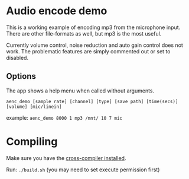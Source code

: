# Audio encode demo

This is a working example of encoding mp3 from the microphone input. There are other file-formats as well, but mp3 is the most useful.

Currently volume control, noise reduction and auto gain control does not work. The problematic features are simply commented out or set to disabled.

## Options

The app shows a help menu when called without arguments.

`aenc_demo [sample rate] [channel] [type] [save path] [time(secs)] [volume] [mic/linein]`

example: `aenc_demo 8000 1 mp3 /mnt/ 10 7 mic`

# Compiling

Make sure you have the [cross-compiler installed](https://gitea.raspiweb.com/Gerge/Anyka_ak3918_hacking_journey/src/branch/main/cross-compile).

Run: `./build.sh` (you may need to set execute permission first)


